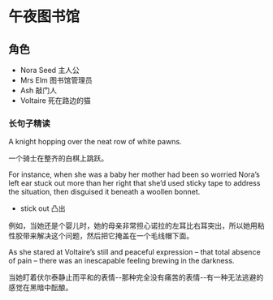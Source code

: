# 午夜图书馆

## 角色

-   Nora Seed 主人公
-   Mrs Elm 图书馆管理员
-   Ash 敲门人
-   Voltaire 死在路边的猫

### 长句子精读

A knight hopping over the neat row of white pawns.

一个骑士在整齐的白棋上跳跃。

For instance, when she was a baby her mother had been so worried Nora’s left ear stuck out more than her right that she’d used sticky tape to address the situation, then disguised it beneath a woollen bonnet.

-   stick out 凸出

例如，当她还是个婴儿时，她的母亲非常担心诺拉的左耳比右耳突出，所以她用粘性胶带来解决这个问题，然后把它掩盖在一个毛线帽下面。

As she stared at Voltaire’s still and peaceful expression – that total absence of pain – there was an inescapable feeling brewing in the darkness.

当她盯着伏尔泰静止而平和的表情--那种完全没有痛苦的表情--有一种无法逃避的感觉在黑暗中酝酿。
